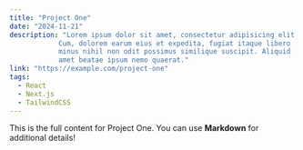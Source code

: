 ```yaml
---
title: "Project One"
date: "2024-11-21"
description: "Lorem ipsum dolor sit amet, consectetur adipisicing elit.
            Cum, dolorem earum eius et expedita, fugiat itaque libero
            minus nihil non odit possimus similique suscipit. Aliquid
            amet beatae ipsum nemo quaerat."
link: "https://example.com/project-one"
tags:
  - React
  - Next.js
  - TailwindCSS
---
```


This is the full content for Project One. You can use **Markdown** for additional details!
